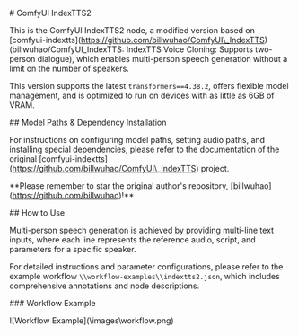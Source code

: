 \# ComfyUI IndexTTS2



This is the ComfyUI IndexTTS2 node, a modified version based on \[comfyui-indextts](https://github.com/billwuhao/ComfyUI\_IndexTTS) (billwuhao/ComfyUI\_IndexTTS: IndexTTS Voice Cloning: Supports two-person dialogue), which enables multi-person speech generation without a limit on the number of speakers.



This version supports the latest `transformers==4.38.2`, offers flexible model management, and is optimized to run on devices with as little as 6GB of VRAM.



\## Model Paths \& Dependency Installation



For instructions on configuring model paths, setting audio paths, and installing special dependencies, please refer to the documentation of the original \[comfyui-indextts](https://github.com/billwuhao/ComfyUI\_IndexTTS) project.



\*\*Please remember to star the original author's repository, \[billwuhao](https://github.com/billwuhao)!\*\*



\## How to Use



Multi-person speech generation is achieved by providing multi-line text inputs, where each line represents the reference audio, script, and parameters for a specific speaker.



For detailed instructions and parameter configurations, please refer to the example workflow `\\workflow-examples\\indextts2.json`, which includes comprehensive annotations and node descriptions.



\### Workflow Example



!\[Workflow Example](\\images\\workflow.png)

